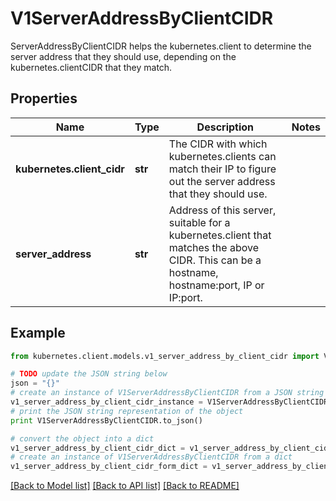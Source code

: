 # V1ServerAddressByClientCIDR

ServerAddressByClientCIDR helps the kubernetes.client to determine the server address that they should use, depending on the kubernetes.clientCIDR that they match.

## Properties

Name | Type | Description | Notes
------------ | ------------- | ------------- | -------------
**kubernetes.client_cidr** | **str** | The CIDR with which kubernetes.clients can match their IP to figure out the server address that they should use. | 
**server_address** | **str** | Address of this server, suitable for a kubernetes.client that matches the above CIDR. This can be a hostname, hostname:port, IP or IP:port. | 

## Example

```python
from kubernetes.client.models.v1_server_address_by_client_cidr import V1ServerAddressByClientCIDR

# TODO update the JSON string below
json = "{}"
# create an instance of V1ServerAddressByClientCIDR from a JSON string
v1_server_address_by_client_cidr_instance = V1ServerAddressByClientCIDR.from_json(json)
# print the JSON string representation of the object
print V1ServerAddressByClientCIDR.to_json()

# convert the object into a dict
v1_server_address_by_client_cidr_dict = v1_server_address_by_client_cidr_instance.to_dict()
# create an instance of V1ServerAddressByClientCIDR from a dict
v1_server_address_by_client_cidr_form_dict = v1_server_address_by_client_cidr.from_dict(v1_server_address_by_client_cidr_dict)
```
[[Back to Model list]](../README.md#documentation-for-models) [[Back to API list]](../README.md#documentation-for-api-endpoints) [[Back to README]](../README.md)


